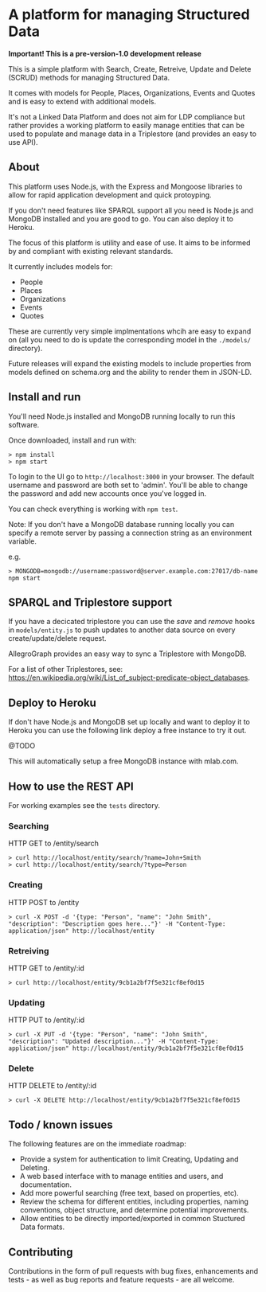 # A platform for managing Structured Data

**Important! This is a pre-version-1.0 development release**

This is a simple platform with Search, Create, Retreive, Update and Delete (SCRUD) methods for managing Structured Data.

It comes with models for People, Places, Organizations, Events and Quotes and is easy to extend with additional models.

It's not a Linked Data Platform and does not aim for LDP compliance but rather provides a working platform to easily manage entities that can be used to populate and manage data in a Triplestore (and provides an easy to use API).

## About 

This platform uses Node.js, with the Express and Mongoose libraries to allow for rapid application development and quick protoyping.

If you don't need features like SPARQL support all you need is Node.js and MongoDB installed and you are good to go. You can also deploy it to Heroku.

The focus of this platform is utility and ease of use. It aims to be informed by and compliant with existing relevant standards.

It currently includes models for:

* People
* Places
* Organizations
* Events
* Quotes

These are currently very simple implmentations whcih are easy to expand on (all you need to do is update the corresponding model in the `./models/` directory).

Future releases will expand the existing models to include properties from models defined on schema.org and the ability to render them in JSON-LD.

## Install and run

You'll need Node.js installed and MongoDB running locally to run this software.

Once downloaded, install and run with:

    > npm install
    > npm start

To login to the UI go to `http://localhost:3000` in your browser. The default username and password are both set to 'admin'. You'll be able to change the password and add new accounts once you've logged in.

You can check everything is working with `npm test`.

Note: If you don't have a MongoDB database running locally you can specify a remote server by passing a connection string as an environment variable.

e.g. 

    > MONGODB=mongodb://username:password@server.example.com:27017/db-name npm start

## SPARQL and Triplestore support

If you have a decicated triplestore you can use the _save_ and _remove_ hooks in `models/entity.js` to push updates to another data source on every create/update/delete request.

AllegroGraph provides an easy way to sync a Triplestore with MongoDB.

For a list of other Triplestores, see:  https://en.wikipedia.org/wiki/List_of_subject-predicate-object_databases.

## Deploy to Heroku

If don't have Node.js and MongoDB set up locally and want to deploy it to Heroku you can use the following link deploy a free instance to try it out.

@TODO <insert link here>

This will automatically setup a free MongoDB instance with mlab.com.

## How to use the REST API

For working examples see the `tests` directory.

### Searching

HTTP GET to /entity/search

    > curl http://localhost/entity/search/?name=John+Smith
    > curl http://localhost/entity/search/?type=Person

### Creating

HTTP POST to /entity

    > curl -X POST -d '{type: "Person", "name": "John Smith", "description": "Description goes here..."}' -H "Content-Type: application/json" http://localhost/entity

### Retreiving

HTTP GET to /entity/:id

    > curl http://localhost/entity/9cb1a2bf7f5e321cf8ef0d15

### Updating

HTTP PUT to /entity/:id

    > curl -X PUT -d '{type: "Person", "name": "John Smith", "description": "Updated description..."}' -H "Content-Type: application/json" http://localhost/entity/9cb1a2bf7f5e321cf8ef0d15

### Delete

HTTP DELETE to /entity/:id

    > curl -X DELETE http://localhost/entity/9cb1a2bf7f5e321cf8ef0d15

## Todo / known issues

The following features are on the immediate roadmap:

* Provide a system for authentication to limit Creating, Updating and Deleting.
* A web based interface with to manage entities and users, and documentation.
* Add more powerful searching (free text, based on properties, etc).
* Review the schema for different entities, including properties, naming conventions, object structure, and determine potential improvements.
* Allow entities to be directly imported/exported in common Stuctured Data formats.

## Contributing

Contributions in the form of pull requests with bug fixes, enhancements and tests - as well as bug reports and feature requests - are all welcome.
